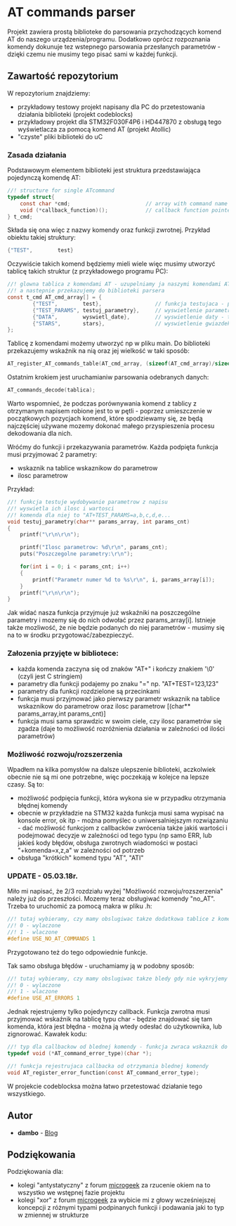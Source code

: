 # AT commands parser

Projekt zawiera prostą biblioteke do parsowania przychodzących komend AT do naszego urządzenia/programu. Dodatkowo oprócz rozpoznania komendy dokunuje tez wstepnego parsowania przesłanych parametrów - dzięki czemu nie musimy tego pisać sami w każdej funkcji.

## Zawartość repozytorium

W repozytorium znajdziemy:
* przykładowy testowy projekt napisany dla PC do przetestowania działania biblioteki (projekt codeblocks)
* przykładowy projekt dla STM32F030F4P6 i HD447870 z obsługą tego wyświetlacza za pomocą komend AT (projekt Atollic)
* "czyste" pliki biblioteki do uC

### Zasada działania

Podstawowym elementem biblioteki jest struktura przedstawiająca pojedynczą komendę AT:
```c
//! structure for single ATcommand
typedef struct{
	const char *cmd;                        // array with command name
	void (*callback_function)();            // callback function pointer
} t_cmd;
```
Składa się ona więc z nazwy komendy oraz funkcji zwrotnej.
Przykład obiektu takiej struktury:
```C
{"TEST",        test}
```
Oczywiście takich komend będziemy mieli wiele więc musimy utworzyć tablicę takich struktur (z przykładowego programu PC):
```C
//! glowna tablica z komendami AT - uzupelniamy ja naszymi komendami AT
//! a nastepnie przekazujemy do biblioteki parsera
const t_cmd AT_cmd_array[] = {
		{"TEST",        test},                 // funkcja testujaca - pierwsza funkcja do testow biblioteki
		{"TEST_PARAMS", testuj_parametry},     // wyswietlenie parametrow - test parsowania
		{"DATA",        wyswietl_date},        // wyswietlenie daty - test parsowania
		{"STARS",       stars},                // wyswietlenie gwiazdek - test parsowania
};
```
Tablicę z komendami możemy utworzyć np w pliku main. Do biblioteki przekazujemy wskaźnik na nią oraz jej wielkość w taki sposób:
```C
AT_register_AT_commands_table(AT_cmd_array, (sizeof(AT_cmd_array)/sizeof(AT_cmd_array[0])));
```
Ostatnim krokiem jest uruchamianiw parsowania odebranych danych:
```C
AT_commands_decode(tablica);
```

Warto wspomnieć, że podczas porównywania komend z tablicy z otrzymanym napisem robione jest to w pętli - poprzez umieszczenie w początkowych pozycjach komend, które spodziewamy się, ze będą najczęściej używane mozemy dokonać małego przyspieszenia procesu dekodowania dla nich.

Wróćmy do funkcji i przekazywania parametrów. Każda podpięta funkcja musi przyjmować 2 parametry: 
* wskaznik na tablice wskaznikow do parametrow 
* ilosc parametrow

Przykład:
```C
//! funkcja testuje wydobywanie parametrow z napisu
//! wyswietla ich ilosc i wartosci
//! komenda dla niej to "AT+TEST_PARAMS=a,b,c,d,e...
void testuj_parametry(char** params_array, int params_cnt)
{
    printf("\r\n\r\n");

    printf("Ilosc parametrow: %d\r\n", params_cnt);
    puts("Poszczegolne parametry:\r\n");

    for(int i = 0; i < params_cnt; i++)
    {
        printf("Parametr numer %d to %s\r\n", i, params_array[i]);
    }
    printf("\r\n\r\n");
}
```
Jak widać nasza funkcja przyjmuje już wskaźniki na poszczególne parametry i mozemy się do nich odwołać przez params_array[i]. Istnieje także mozliwość, że nie będzie podanych do niej parametrów - musimy się na to w środku przygotować/zabezpieczyć.
### Załozenia przyjęte w bibliotece:

* każda komenda zaczyna się od znaków "AT+" i kończy znakiem '\0' (czyli jest C stringiem)
* parametry dla funkcji podajemy po znaku "=" np. "AT+TEST=123,123"
* parametry dla funkcji rozdzielone są przecinkami
* funkcja musi przyjmować jako pierwszy parametr wskaznik na tablice wskaznikow do parametrow oraz ilosc parametrow [(char** params_array,int params_cnt)]
* funkcja musi sama sprawdzic w swoim ciele, czy ilosc parametrów się zgadza (daje to możliwość rozróżnienia działania w zależności od ilości parametrów)

### Możliwość rozwoju/rozszerzenia

Wpadłem na kilka pomysłów na dalsze ulepszenie biblioteki, aczkolwiek obecnie nie są mi one potrzebne, więc poczekają w kolejce na lepsze czasy. Są to:
* możliwość podpięcia funkcji, która wykona sie w przypadku otrzymania błędnej komendy
* obecnie w przykładzie na STM32 każda funkcja musi sama wypisać na konsole error, ok itp - można pomyślec o uniwersalniejszym rozwiązaniu - dać możliwość funkcjom z callbacków zwrócenia także jakiś wartości i podejmować decyzje w zależności od tego typu (np samo ERR, lub jakieś kody błędów, obsługa zwrotnych wiadomości w postaci "+komenda=x,z,a" w zależności od potrzeb
* obsługa "krótkich" komend typu "AT", "ATI"

### UPDATE - 05.03.18r.

Miło mi napisać, że 2/3 rozdziału wyżej "Możliwość rozwoju/rozszerzenia" należy już do przeszłości. Mozemy teraz obsługiwać komendy "no_AT". Trzeba to uruchomić za pomocą makra w pliku .h:
```C
//! tutaj wybieramy, czy mamy obslugiwac takze dodatkowa tablice z komendami niezaczynajacymi sie od "AT+"
//! 0 - wylaczone
//! 1 - wlaczone
#define USE_NO_AT_COMMANDS 1
```
Przygotowano też do tego odpowiednie funkcje.

Tak samo obsługa błędów - uruchamiamy ją w podobny sposób:
```C
//! tutaj wybieramy, czy mamy obslugiwac takze bledy gdy nie wykryjemy komendy
//! 0 - wylaczone
//! 1 - wlaczone
#define USE_AT_ERRORS 1
```
Jednak rejestrujemy tylko pojedynczy callback. Funkcja zwrotna musi przyjmować wskaźnik na tablicę typu char - będzie znajdować się tam komenda, która jest błędna - można ją wtedy odesłać do użytkownika, lub zignorować. Kawałek kodu:
```C
//! typ dla callbackow od blednej komendy - funkcja zwraca wskaznik do odebranego napisu
typedef void (*AT_command_error_type)(char *);

//! funkcja rejestrujaca callbacka od otrzymania blednej komendy
void AT_register_error_function(const AT_command_error_type);
```

W projekcie codeblocksa można łatwo przetestować działanie tego wszystkiego.

## Autor

* **dambo** - [Blog](http://projektydmb.blogspot.com)

## Podziękowania

Podziękowania dla:
- kolegi "antystatyczny" z forum [microgeek](https://microgeek.eu) za rzucenie okiem na to wszystko we wstępnej fazie projektu
- kolegi "xor" z forum [microgeek](https://microgeek.eu) za wybicie mi z głowy wcześniejszej koncepcji z różnymi typami podpinanych funkcji i podawania jaki to typ w zmiennej w strukturze
